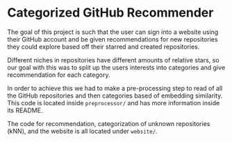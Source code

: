 # Categorized GitHub Recommender

The goal of this project is such that the user can sign into a website
using their GitHub account and be given recommendations for new
repositories they could explore based off their starred and created
repositories.

Different niches in repositories have different amounts
of relative stars, so our goal with this was to split up the
users interests into categories and give recommendation for
each category.

In order to achieve this we had to make a pre-processing step
to read of all the GitHub repositories and then categories
based of embedding similarity. This code is located inside
`preprocessor/` and has more information inside its README.

The code for recommendation, categorization of unknown
repositories (kNN), and the website is all located under
`website/`.

